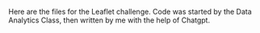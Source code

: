 Here are the files for the Leaflet challenge. Code was started by the Data Analytics Class, then written by me with the help of Chatgpt.
